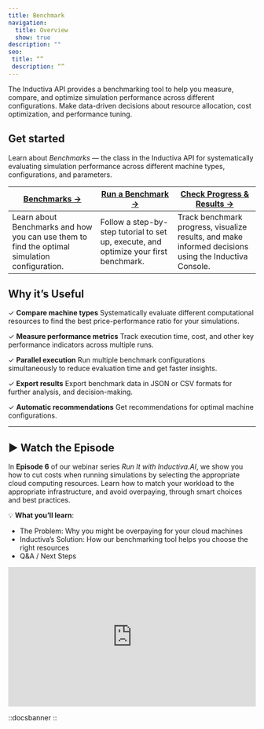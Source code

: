 ```yaml
---
title: Benchmark
navigation:
  title: Overview
  show: true
description: ""
seo:
 title: “”
 description: “”
---
```


The Inductiva API provides a benchmarking tool to help you measure, compare, and optimize simulation performance across different configurations. Make data-driven decisions about resource allocation, cost optimization, and performance tuning.

## Get started
Learn about _Benchmarks_ — the class in the Inductiva API for systematically evaluating simulation performance across different machine types, configurations, and parameters.

| **[Benchmarks →](benchmarking)** | **[Run a Benchmark →](run-benchmarks)** | **[Check Progress & Results →](monitor-live)** |
|---|---|---|
| Learn about Benchmarks and how you can use them to find the optimal simulation configuration. | Follow a step-by-step tutorial to set up, execute, and optimize your first benchmark. | Track benchmark progress, visualize results, and make informed decisions using the Inductiva Console. |

## Why it’s Useful
✓ **Compare machine types** Systematically evaluate different computational resources to find the best price-performance ratio for your simulations.

✓ **Measure performance metrics** Track execution time, cost, and other key performance indicators across multiple runs.

✓ **Parallel execution** Run multiple benchmark configurations simultaneously to reduce evaluation time and get faster insights.

✓ **Export results** Export benchmark data in JSON or CSV formats for further analysis, and decision-making.

✓ **Automatic recommendations** Get recommendations for optimal machine configurations.

---

## ▶️ Watch the Episode
In **Episode 6** of our webinar series *Run It with Inductiva.AI*, we show you how to cut costs when running simulations by selecting the appropriate cloud computing resources. Learn how to match your workload to the appropriate infrastructure, and avoid overpaying, through smart choices and best practices.

💡 **What you’ll learn**:
- The Problem: Why you might be overpaying for your cloud machines
- Inductiva’s Solution: How our benchmarking tool helps you choose the right resources
- Q&A / Next Steps

<div style="position: relative; padding-bottom: 56.25%; height: 0; overflow: hidden; max-width: 100%;">
  <iframe src="https://www.youtube.com/embed/0q8DHyItcS4?si=nGeZkokSrtlStXjE"
          title="YouTube video player"
          style="position: absolute; top: 0; left: 0; width: 100%; height: 100%; border: 0;"
          allow="accelerometer; autoplay; clipboard-write; encrypted-media; gyroscope; picture-in-picture; web-share"
          allowfullscreen
          referrerpolicy="strict-origin-when-cross-origin">
  </iframe>
</div>

::docsbanner
::
